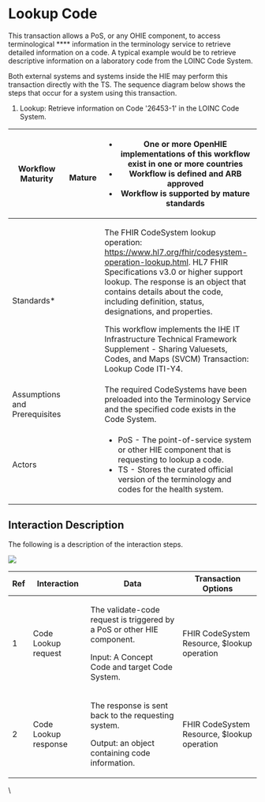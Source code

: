 # Lookup Code

This transaction allows a PoS, or any OHIE component, to access terminological **** information in the terminology service to retrieve detailed information on a code.  A typical example would be to retrieve descriptive information on a laboratory code from the LOINC Code System.&#x20;

Both external systems and systems inside the HIE may perform this transaction directly with the TS. The sequence diagram below shows the steps that occur for a system using this transaction.  &#x20;

1. Lookup: Retrieve information on Code '26453-1' in the LOINC Code System.

| Workflow Maturity             | <p><img src="https://lh5.googleusercontent.com/Vp6XBRGu-U_Dmd5EKNpCZvEEum0CxOcHOj9NgHh8UMMNLMlXHmLcUE_YWueDRr4uqWLzpPfzSBLJ2k33XQIelLypjQ4wyrD17-t33GtLa8fFxW9AYDvXhiJmBl4VaLgKDg" alt=""></p><p>    <strong>Mature</strong></p> | <p></p><ul><li><strong>One or more OpenHIE implementations of this workflow exist  in one or more countries</strong></li><li><strong>Workflow is defined and ARB approved</strong></li><li><strong>Workflow is supported by mature standards</strong></li></ul>                                                                                                                                                                                                                                                                         |
| ----------------------------- | -------------------------------------------------------------------------------------------------------------------------------------------------------------------------------------------------------------------------------- | --------------------------------------------------------------------------------------------------------------------------------------------------------------------------------------------------------------------------------------------------------------------------------------------------------------------------------------------------------------------------------------------------------------------------------------------------------------------------------------------------------------------------------------- |
| Standards\*                   |                                                                                                                                                                                                                                  | <p>The FHIR CodeSystem lookup operation: <a href="https://www.hl7.org/fhir/codesystem-operation-lookup.html">https://www.hl7.org/fhir/codesystem-operation-lookup.html</a>. HL7 FHIR Specifications v3.0 or higher support lookup. The response is an object that contains details about the code, including definition, status, designations, and properties.</p><p>This workflow implements the IHE IT Infrastructure Technical Framework Supplement - Sharing Valuesets, Codes, and Maps (SVCM) Transaction: Lookup Code ITI-Y4.</p> |
| Assumptions and Prerequisites |                                                                                                                                                                                                                                  | The required CodeSystems have been preloaded into the Terminology Service and the specified code exists in the Code System.                                                                                                                                                                                                                                                                                                                                                                                                             |
| Actors                        |                                                                                                                                                                                                                                  | <p></p><ul><li>PoS - The point-of-service system  or other HIE component that is requesting to lookup a code.  </li><li>TS - Stores the curated official version of the terminology and codes for the health system.</li></ul>                                                                                                                                                                                                                                                                                                          |

## Interaction Description&#x20;

The following is a description of the interaction steps.&#x20;

![](https://lh4.googleusercontent.com/IVUu\_eE18fSlBI25iBniQ7y4DPM7qCbf8\_30UqeFWSWl-DNM8FdYCzAIqRnBsMJMcogU1GbsA0VjBplO4eTX9cushkPFDEHoefAUp4vyMdHlqlnI2OT3rx7XFhl9FsZBXQ)

| Ref | Interaction          | Data                                                                                                                               | Transaction Options                         |
| --- | -------------------- | ---------------------------------------------------------------------------------------------------------------------------------- | ------------------------------------------- |
| 1   | Code Lookup request  | <p>The validate-code request is triggered by a PoS or other HIE component.</p><p>Input: A Concept Code and target Code System.</p> | FHIR CodeSystem Resource, $lookup operation |
| 2   | Code Lookup response | <p>The response is sent back to the requesting system.</p><p>Output: an object containing code information.</p>                    | FHIR CodeSystem Resource, $lookup operation |

\
